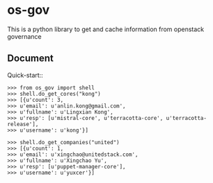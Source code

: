 # os-gov
This is a python library to get and cache information from openstack governance

## Document

Quick-start::

    >>> from os_gov import shell
    >>> shell.do_get_cores("kong")
    >>> [{u'count': 3,
    >>> u'email': u'anlin.kong@gmail.com',
    >>> u'fullname': u'Lingxian Kong',
    >>> u'resp': [u'mistral-core', u'terracotta-core', u'terracotta-release'],
    >>> u'username': u'kong'}]
    
    >>> shell.do_get_companies("united")
    >>> [{u'count': 1,
    >>> u'email': u'xingchao@unitedstack.com',
    >>> u'fullname': u'Xingchao Yu',
    >>> u'resp': [u'puppet-manager-core'],
    >>> u'username': u'yuxcer'}]
